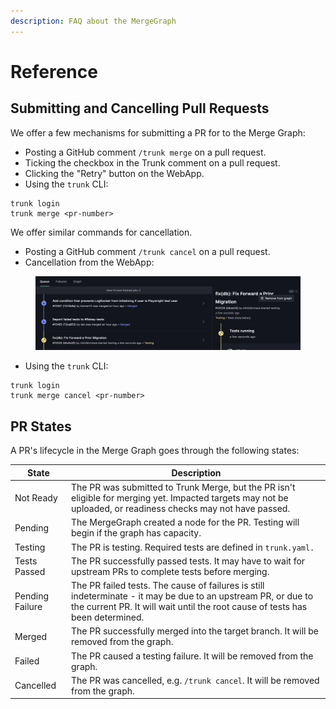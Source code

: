 ```yaml
---
description: FAQ about the MergeGraph
---
```


# Reference

## Submitting and Cancelling Pull Requests

We offer a few mechanisms for submitting a PR for to the Merge Graph:

* Posting a GitHub comment `/trunk merge` on a pull request.
* Ticking the checkbox in the Trunk comment on a pull request.
* Clicking the "Retry" button on the WebApp.
* Using the `trunk` CLI:

```
trunk login
trunk merge <pr-number>
```

We offer similar commands for cancellation.

* Posting a GitHub comment `/trunk cancel` on a pull request.
* Cancellation from the WebApp:&#x20;

<figure><img src="../.gitbook/assets/image (6) (1).png" alt=""><figcaption></figcaption></figure>

* Using the `trunk` CLI:

```
trunk login
trunk merge cancel <pr-number>
```

## PR States

A PR's lifecycle in the Merge Graph goes through the following states:

| State           | Description                                                                                                                                                                                    |
| --------------- | ---------------------------------------------------------------------------------------------------------------------------------------------------------------------------------------------- |
| Not Ready       | The PR was submitted to Trunk Merge, but the PR isn't eligible for merging yet. Impacted targets may not be uploaded, or readiness checks may not have passed.                                 |
| Pending         | The MergeGraph created a node for the PR. Testing will begin if the graph has capacity.                                                                                                        |
| Testing         | The PR is testing. Required tests are defined in `trunk.yaml.`                                                                                                                                 |
| Tests Passed    | The PR successfully passed tests. It may have to wait for upstream PRs to complete tests before merging.                                                                                       |
| Pending Failure | The PR failed tests. The cause of failures is still indeterminate - it may be due to an upstream PR, or due to the current PR. It will wait until the root cause of tests has been determined. |
| Merged          | The PR successfully merged into the target branch. It will be removed from the graph.                                                                                                          |
| Failed          | The PR caused a testing failure. It will be removed from the graph.                                                                                                                            |
| Cancelled       | The PR was cancelled, e.g. `/trunk cancel`. It will be removed from the graph.                                                                                                                 |

